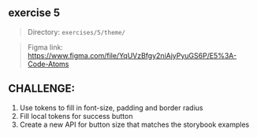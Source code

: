 ## exercise 5

> Directory: `exercises/5/theme/`

> Figma link: https://www.figma.com/file/YqUVzBfgy2niAjyPyuGS6P/E5%3A-Code-Atoms

## CHALLENGE:

1. Use tokens to fill in font-size, padding and border radius
2. Fill local tokens for success button
3. Create a new API for button size that matches the storybook examples
